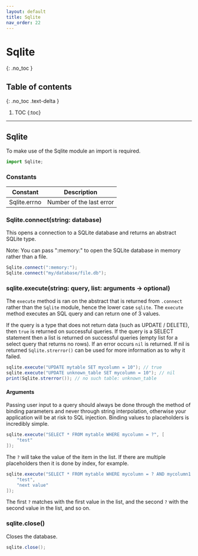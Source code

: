 ```yaml
---
layout: default
title: Sqlite
nav_order: 22
---
```


# Sqlite
{: .no_toc }

## Table of contents
{: .no_toc .text-delta }

1. TOC
{:toc}

---

## Sqlite
To make use of the Sqlite module an import is required.

```js
import Sqlite;
```

### Constants

| Constant             | Description                     |
|----------------------|---------------------------------|
| Sqlite.errno         | Number of the last error        |

### Sqlite.connect(string: database)

This opens a connection to a SQLite database and returns an abstract SQLite type.

Note: You can pass ":memory:" to open the SQLite database in memory rather than a file.

```cs
Sqlite.connect(":memory:");
Sqlite.connect("my/database/file.db");
```

### sqlite.execute(string: query, list: arguments -> optional)

The `execute` method is ran on the abstract that is returned from `.connect` rather than the `Sqlite` module, hence the
lower case `sqlite`. The `execute` method executes an SQL query and can return one of 3 values.

If the query is a type that does not return data (such as UPDATE / DELETE), then `true` is returned on successful queries.
If the query is a SELECT statement then a list is returned on successful queries (empty list for a select query that returns no rows).
If an error occurs `nil` is returned. If nil is returned `Sqlite.strerror()` can be used for more information as to why it failed.

```cs
sqlite.execute("UPDATE mytable SET mycolumn = 10"); // true
sqlite.execute("UPDATE unknown_table SET mycolumn = 10"); // nil
print(Sqlite.strerror()); // no such table: unknown_table
```

#### Arguments
Passing user input to a query should always be done through the method of binding parameters and never through string interpolation, 
otherwise your application will be at risk to SQL injection. Binding values to placeholders is incredibly simple.

```cs
sqlite.execute("SELECT * FROM mytable WHERE mycolumn = ?", [
    "test"
]);
```

The `?` will take the value of the item in the list. If there are multiple placeholders then it is done by index, for example.

```cs
sqlite.execute("SELECT * FROM mytable WHERE mycolumn = ? AND mycolumn1 = ?", [
    "test",
    "next value"
]);
```
The first `?` matches with the first value in the list, and the second `?` with the second value in the list, and so on.

### sqlite.close()

Closes the database.

```cs
sqlite.close();
```